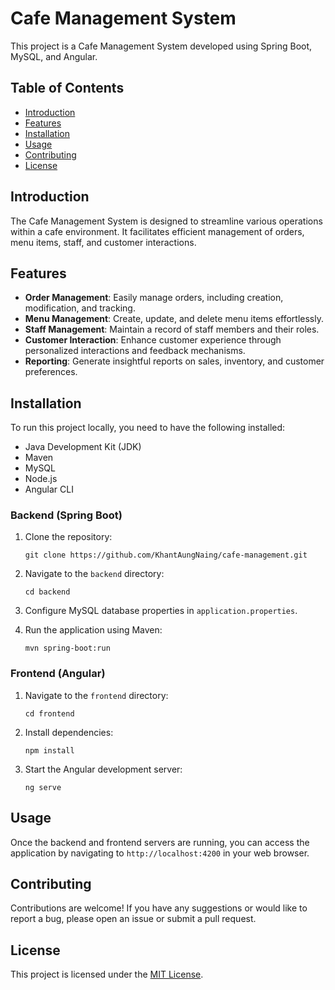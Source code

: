 # Cafe Management System

This project is a Cafe Management System developed using Spring Boot, MySQL, and Angular.

## Table of Contents

- [Introduction](#introduction)
- [Features](#features)
- [Installation](#installation)
- [Usage](#usage)
- [Contributing](#contributing)
- [License](#license)

## Introduction

The Cafe Management System is designed to streamline various operations within a cafe environment. It facilitates efficient management of orders, menu items, staff, and customer interactions. 

## Features

- **Order Management**: Easily manage orders, including creation, modification, and tracking.
- **Menu Management**: Create, update, and delete menu items effortlessly.
- **Staff Management**: Maintain a record of staff members and their roles.
- **Customer Interaction**: Enhance customer experience through personalized interactions and feedback mechanisms.
- **Reporting**: Generate insightful reports on sales, inventory, and customer preferences.

## Installation

To run this project locally, you need to have the following installed:

- Java Development Kit (JDK)
- Maven
- MySQL
- Node.js
- Angular CLI

### Backend (Spring Boot)

1. Clone the repository:

   ```
   git clone https://github.com/KhantAungNaing/cafe-management.git
   ```

2. Navigate to the `backend` directory:

   ```
   cd backend
   ```

3. Configure MySQL database properties in `application.properties`.

4. Run the application using Maven:

   ```
   mvn spring-boot:run
   ```

### Frontend (Angular)

1. Navigate to the `frontend` directory:

   ```
   cd frontend
   ```

2. Install dependencies:

   ```
   npm install
   ```

3. Start the Angular development server:

   ```
   ng serve
   ```

## Usage

Once the backend and frontend servers are running, you can access the application by navigating to `http://localhost:4200` in your web browser.

## Contributing

Contributions are welcome! If you have any suggestions or would like to report a bug, please open an issue or submit a pull request.

## License

This project is licensed under the [MIT License](LICENSE).
